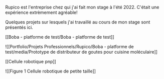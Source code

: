 
 Rupico est l'entreprise chez qui j'ai fait mon stage à l'été 2022. C'était une expérience extrèmement agréable! 

 Quelques projets sur lesquels j'ai travaillé au cours de mon stage sont présentés ici.

[[Boba - platforme de test/Boba - platforme de test]]

![[Portfolio/Projets Professionnels/Rupico/Boba - platforme de test/media/Prototype de distributeur de goutes pour cuisine moléculaire]]

[[Cellule robotique pnp]]

![[Figure 1 Cellule robotique de petite taille]]

